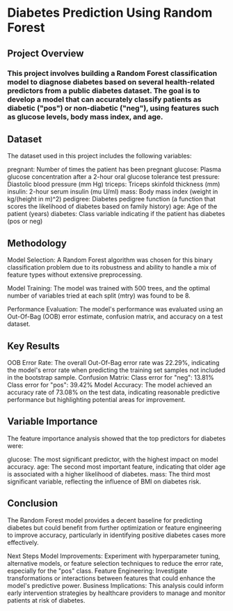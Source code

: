 # Diabetes Prediction Using Random Forest
## Project Overview
### This project involves building a Random Forest classification model to diagnose diabetes based on several health-related predictors from a public diabetes dataset. The goal is to develop a model that can accurately classify patients as diabetic ("pos") or non-diabetic ("neg"), using features such as glucose levels, body mass index, and age.

## Dataset
The dataset used in this project includes the following variables:

pregnant: Number of times the patient has been pregnant
glucose: Plasma glucose concentration after a 2-hour oral glucose tolerance test
pressure: Diastolic blood pressure (mm Hg)
triceps: Triceps skinfold thickness (mm)
insulin: 2-hour serum insulin (mu U/ml)
mass: Body mass index (weight in kg/(height in m)^2)
pedigree: Diabetes pedigree function (a function that scores the likelihood of diabetes based on family history)
age: Age of the patient (years)
diabetes: Class variable indicating if the patient has diabetes (pos or neg)

## Methodology
Model Selection: A Random Forest algorithm was chosen for this binary classification problem due to its robustness and ability to handle a mix of feature types without extensive preprocessing.

Model Training: The model was trained with 500 trees, and the optimal number of variables tried at each split (mtry) was found to be 8.

Performance Evaluation: The model's performance was evaluated using an Out-Of-Bag (OOB) error estimate, confusion matrix, and accuracy on a test dataset.

## Key Results
OOB Error Rate: The overall Out-Of-Bag error rate was 22.29%, indicating the model's error rate when predicting the training set samples not included in the bootstrap sample.
Confusion Matrix:
Class error for "neg": 13.81%
Class error for "pos": 39.42%
Model Accuracy: The model achieved an accuracy rate of 73.08% on the test data, indicating reasonable predictive performance but highlighting potential areas for improvement.

## Variable Importance

The feature importance analysis showed that the top predictors for diabetes were:

glucose: The most significant predictor, with the highest impact on model accuracy.
age: The second most important feature, indicating that older age is associated with a higher likelihood of diabetes.
mass: The third most significant variable, reflecting the influence of BMI on diabetes risk.

## Conclusion

The Random Forest model provides a decent baseline for predicting diabetes but could benefit from further optimization or feature engineering to improve accuracy, particularly in identifying positive diabetes cases more effectively.

Next Steps
Model Improvements: Experiment with hyperparameter tuning, alternative models, or feature selection techniques to reduce the error rate, especially for the "pos" class.
Feature Engineering: Investigate transformations or interactions between features that could enhance the model's predictive power.
Business Implications: This analysis could inform early intervention strategies by healthcare providers to manage and monitor patients at risk of diabetes.
